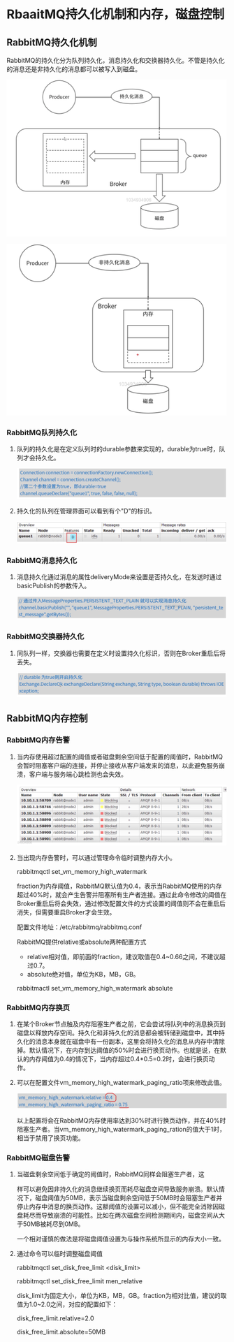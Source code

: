 # RbaaitMQ持久化机制和内存，磁盘控制

## RabbitMQ持久化机制

RabbitMQ的持久化分为队列持久化，消息持久化和交换器持久化。不管是持久化的消息还是非持久化的消息都可以被写入到磁盘。

![image-20190622153717438](assets/image-20190622153717438.png)

![image-20190622153742579](assets/image-20190622153742579.png)

### RabbitMQ队列持久化

1. 队列的持久化是在定义队列时的durable参数来实现的，durable为true时，队列才会持久化。

   ![image-20190622153915525](assets/image-20190622153915525.png)

2. 持久化的队列在管理界面可以看到有个"D"的标识。

   ![image-20190622154006098](assets/image-20190622154006098.png)

### RabbitMQ消息持久化

1. 消息持久化通过消息的属性deliveryMode来设置是否持久化，在发送时通过basicPublish的参数传入。

   ![image-20190622154156858](assets/image-20190622154156858.png)

### RabbitMQ交换器持久化

1. 同队列一样，交换器也需要在定义时设置持久化标识，否则在Broker重启后将丢失。

   ![image-20190622154341016](assets/image-20190622154341016.png)

## RabbitMQ内存控制

### RabbitMQ内存告警

1. 当内存使用超过配置的阈值或者磁盘剩余空间低于配置的阈值时，RabbitMQ会暂时阻塞客户端的连接，并停止接收从客户端发来的消息，以此避免服务崩溃，客户端与服务端心跳检测也会失效。

   ![image-20190622154816245](assets/image-20190622154816245.png)

2. 当出现内存告警时，可以通过管理命令临时调整内存大小。

   rabbitmqctl set_vm_memory_high_watermark <fraction>

   fraction为内存阈值，RabbitMQ默认值为0.4，表示当RabbitMQ使用的内存超过40%时，就会产生告警并阻塞所有生产者连接。通过此命令修改的阈值在Broker重启后将会失效，通过修改配置文件的方式设置的阈值则不会在重启后消失，但需要重启Broker才会生效。

   配置文件地址：/etc/rabbitmq/rabbitmq.conf

   RabbitMQ提供relative或absolute两种配置方式

   * relative相对值，即前面的fraction，建议取值在0.4~0.66之间，不建议超过0.7。
   * absolute绝对值，单位为KB，MB，GB。

   rabbitmactl set_vm_memory_high_watermark absolute <value>

### RabbitMQ内存换页

1. 在某个Broker节点触及内存阻塞生产者之前，它会尝试将队列中的消息换页到磁盘以释放内存空间。持久化和非持久化的消息都会被转储到磁盘中，其中持久化的消息本身就在磁盘中有一份副本，这里会将持久化的消息从内存中清除掉。默认情况下，在内存到达阈值的50%时会进行换页动作。也就是说，在默认的内存阈值为0.4的情况下，当内存超过0.4*0.5=0.2时，会进行换页动作。

2. 可以在配置文件vm_memory_high_watermark_paging_ratio项来修改此值。

   ![image-20190622160146001](assets/image-20190622160146001.png)

   以上配置将会在RabbitMQ内存使用率达到30%时进行换页动作，并在40%时阻塞生产者。当vm_memory_high_watermark_paging_ration的值大于1时，相当于禁用了换页功能。

### RabbitMQ磁盘告警

1. 当磁盘剩余空间低于确定的阈值时，RabbitMQ同样会阻塞生产者，这

   样可以避免因非持久化的消息继续换页而耗尽磁盘空间导致服务崩溃。默认情况下，磁盘阈值为50MB，表示当磁盘剩余空间低于50MB时会阻塞生产者并停止内存中消息的换页动作。这额阈值的设置可以减小，但不能完全消除因磁盘耗尽而导致崩溃的可能性。比如在两次磁盘空间检测期间内，磁盘空间从大于50MB被耗尽到0MB。

   一个相对谨慎的做法是将磁盘阈值设置为与操作系统所显示的内存大小一致。

2. 通过命令可以临时调整磁盘阈值

   rabbitmqctl set_disk_free_limit <disk_limit>

   rabbitmqctl set_disk_free_limit men_relative <fraction>

   disk_limit为固定大小，单位为KB，MB，GB。fraction为相对比值，建议的取值为1.0~2.0之间，对应的配置如下：

   disk_free_limit.relative=2.0

   disk_free_limit.absolute=50MB
